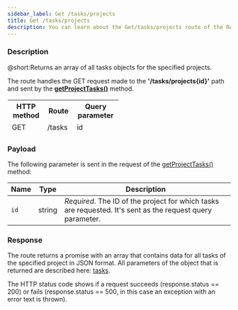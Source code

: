```yaml
---
sidebar_label: Get /tasks/projects
title: Get /tasks/projects
description: You can learn about the Get/tasks/projects route of the RestDataProvider in the documentation of the DHTMLX JavaScript To Do List library. Browse developer guides and API reference, try out code examples and live demos, and download a free 30-day evaluation version of DHTMLX To Do List.
---
```


### Description

@short:Returns an array of all tasks objects for the specified projects.

The route handles the GET request made to the **'/tasks/projects{id}'** path and sent by the [**getProjectTasks()**](api/rest_api/methods/getprojecttasks_method.md) method. 

<table style="border: 1px solid white; border-collapse: collapse; width:50%">
<thead style="border: 1px solid white; border-collapse: collapse;">
<th style="width:25%">HTTP method</th>
<th style="width:25%">Route</th>
<th style="width:25%">Query parameter</th>
</thead>
<tbody style="border: 1px solid white; border-collapse: collapse">
<tr>
<td>GET</td>
<td>/tasks</td>
<td>id</td>
</tr>
</tbody>
</table>


### Payload

The following parameter is sent in the request of the [getProjectTasks()](api/rest_api/methods/getprojecttasks_method.md) method:

| Name       | Type        | Description |
| ----------- | ----------- | ----------- |
| `id`       |  string     | *Required*. The ID of the project for which tasks are requested. It's sent as the request query parameter.|


### Response

The route returns a promise with an array that contains data for all tasks of the specified project in JSON format. 
All parameters of the object that is returned are described here: [tasks]("api/configs/tasks_config").

The HTTP status code shows if a request succeeds (response.status == 200) or fails (response.status == 500, in this case an exception with an error text is thrown).



